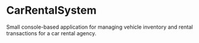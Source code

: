 # CarRentalSystem
Small console-based application for managing vehicle inventory and rental transactions for a car rental agency.
